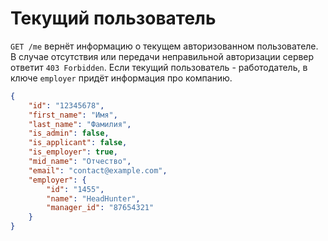 Текущий пользователь
============

`GET /me` вернёт информацию о текущем авторизованном пользователе. В случае отсутствия или передачи неправильной авторизации сервер ответит `403 Forbidden`. Если текущий пользователь - работодатель, в ключе `employer` придёт информация про компанию.

```json
{
    "id": "12345678",
    "first_name": "Имя",
    "last_name": "Фамилия",
    "is_admin": false,
    "is_applicant": false,
    "is_employer": true,
    "mid_name": "Отчество",
    "email": "contact@example.com",
    "employer": {
        "id": "1455",
        "name": "HeadHunter",
        "manager_id": "87654321"
    }
}
```

